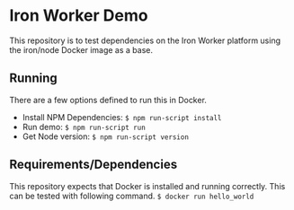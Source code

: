 # Iron Worker Demo 
This repository is to test dependencies on the Iron Worker platform using the iron/node Docker image as a base.

## Running
There are a few options defined to run this in Docker.
* Install NPM Dependencies: `$ npm run-script install`
* Run demo: `$ npm run-script run`
* Get Node version: `$ npm run-script version`

## Requirements/Dependencies
This repository expects that Docker is installed and running correctly. This can be tested with following command.
```$ docker run hello_world```
